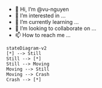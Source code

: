 - 👋 Hi, I’m @vu-nguyen
- 👀 I’m interested in ...
- 🌱 I’m currently learning ...
- 💞️ I’m looking to collaborate on ...
- 📫 How to reach me ...

<!---
vu-nguyen/vu-nguyen is a ✨ special ✨ repository because its `README.md` (this file) appears on your GitHub profile.
You can click the Preview link to take a look at your changes.
--->

```mermaid
stateDiagram-v2
[*] --> Still
Still --> [*]
Still --> Moving
Moving --> Still
Moving --> Crash
Crash --> [*]
```
